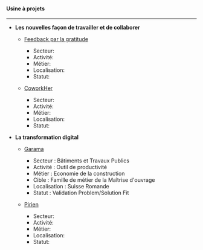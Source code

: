 #### Usine à projets
---
- __Les nouvelles façon de travailler et de collaborer__

    - [Feedback par la gratitude](# "Gratitude Journal")
        - Secteur: 
        - Activité:
        - Métier: 
        - Localisation: 
        - Statut:

    - [CoworkHer](#)
        - Secteur: 
        - Activité:
        - Métier: 
        - Localisation: 
        - Statut:

- __La transformation digital__

    - [Garama](https://www.garama.ch "Garama")
        - Secteur   : Bâtiments et Travaux Publics
        - Activité  : Outil de productivité
        - Métier    : Economie de la construction
        - Cible     : Famille de métier de la Maîtrise d'ouvrage
        - Localisation  : Suisse Romande
        - Statut    : Validation Problem/Solution Fit

    - [Pirien](https://www.pirien.com "Pirien")
        - Secteur: 
        - Activité: 
        - Métier:
        - Localisation:
        - Statut: 



